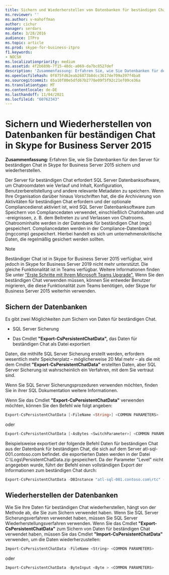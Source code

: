 ```yaml
---
title: Sichern und Wiederherstellen von Datenbanken für beständigen Chat in Skype for Business Server 2015
ms.reviewer: ''
ms.author: v-mahoffman
author: cichur
manager: serdars
ms.date: 3/28/2016
audience: ITPro
ms.topic: article
ms.prod: skype-for-business-itpro
f1.keywords:
- NOCSH
ms.localizationpriority: medium
ms.assetid: 4f2b689b-7f15-48dc-a069-da7bc8527def
description: 'Zusammenfassung: Erfahren Sie, wie Sie Datenbanken für den Server für beständigen Chat in Skype for Business Server 2015 sichern und wiederherstellen.'
ms.openlocfilehash: 0f875fd62eab26873b8dcc3617de709a397f4ba8
ms.sourcegitcommit: 65a10f80e5dfd67b2778e09f5f92c21ef09ce36a
ms.translationtype: MT
ms.contentlocale: de-DE
ms.lasthandoff: 11/04/2021
ms.locfileid: "60762343"
---
```

# <a name="back-up-and-restore-persistent-chat-databases-in-skype-for-business-server-2015"></a>Sichern und Wiederherstellen von Datenbanken für beständigen Chat in Skype for Business Server 2015
 
**Zusammenfassung:** Erfahren Sie, wie Sie Datenbanken für den Server für beständigen Chat in Skype for Business Server 2015 sichern und wiederherstellen.
  
Der Server für beständigen Chat erfordert SQL Server Datenbanksoftware, um Chatroomdaten wie Verlauf und Inhalt, Konfiguration, Benutzerbereitstellung und andere relevante Metadaten zu speichern. Wenn Ihre Organisation darüber hinaus Vorschriften hat, die die Archivierung von Aktivitäten für beständigen Chat erfordern und der optionale Compliancedienst aktiviert ist, wird SQL Server Datenbanksoftware zum Speichern von Compliancedaten verwendet, einschließlich Chatinhalten und -ereignissen, z. B. dem Beitreten zu und Verlassen von Chatrooms. Chatroominhalte werden in der Datenbank für beständigen Chat (mgc) gespeichert. Compliancedaten werden in der Compliance-Datenbank (mgccomp) gespeichert. Hierbei handelt es sich um unternehmenskritische Daten, die regelmäßig gesichert werden sollten. 
  
> [!NOTE]
> Beständiger Chat ist in Skype for Business Server 2015 verfügbar, wird jedoch in Skype for Business Server 2019 nicht mehr unterstützt. Die gleiche Funktionalität ist in Teams verfügbar. Weitere Informationen finden Sie unter ["Erste Schritte mit Ihrem Microsoft Teams Upgrade".](/microsoftteams/upgrade-start-here) Wenn Sie den beständigen Chat verwenden müssen, können Sie entweder Benutzer migrieren, die diese Funktionalität zum Teams benötigen, oder Skype for Business Server 2015 weiterhin verwenden. 

## <a name="back-up-the-databases"></a>Sichern der Datenbanken

Es gibt zwei Möglichkeiten zum Sichern von Daten für beständigen Chat. 
  
- SQL Server Sicherung
    
- Das Cmdlet **"Export-CsPersistentChatData",** das Daten für beständigen Chat als Datei exportiert
    
Daten, die mithilfe SQL Server Sicherung erstellt werden, erfordern wesentlich mehr Speicherplatz – möglicherweise 20 Mal mehr – als die mit dem Cmdlet **"Export-CsPersistentChatData"** erstellten Daten, aber SQL Server Sicherung ist wahrscheinlich ein Verfahren, mit dem Sie vertraut sind.
  
Wenn Sie SQL Server Sicherungsprozeduren verwenden möchten, finden Sie in ihrer SQL Dokumentation weitere Informationen. 
  
Wenn Sie das Cmdlet **"Export-CsPersistentChatData"** verwenden möchten, können Sie den Befehl wie folgt angeben:
  
```PowerShell
Export-CsPersistentChatData [-FileName <String>] <COMMON PARAMETERS>
```

oder
  
```PowerShell
Export-CsPersistentChatData [-AsBytes <SwitchParameter>] <COMMON PARAMETERS>
```

Beispielsweise exportiert der folgende Befehl Daten für beständigen Chat aus der Datenbank für beständigen Chat, die sich auf dem Server atl-sql-001.contoso.com befindet. die exportierten Daten werden in der Datei C:\Logs\PersistentChatData.zip gespeichert. Da der Parameter "Level" nicht angegeben wurde, führt der Befehl einen vollständigen Export der Informationen zum beständigen Chat durch:
  
```PowerShell
Export-CsPersistentChatData -DBInstance "atl-sql-001.contoso.com\rtc" -FileName "C:\Logs\PersistentChatData.zip"
```

## <a name="restore-the-databases"></a>Wiederherstellen der Datenbanken

Wie Sie Ihre Daten für beständigen Chat wiederherstellen, hängt von der Methode ab, die Sie zum Sichern verwendet haben. Wenn Sie SQL Server Sicherungsverfahren verwendet haben, müssen Sie SQL Server Wiederherstellungsverfahren verwenden. Wenn Sie das Cmdlet **"Export-CsPersistentChatData"** zum Sichern von Daten für beständigen Chat verwendet haben, müssen Sie das Cmdlet **"Import-CsPersistentChatData"** verwenden, um die Daten wiederherzustellen:
  
```PowerShell
Import-CsPersistentChatData -FileName <String> <COMMON PARAMETERS>
```

oder
  
```PowerShell
Import-CsPersistentChatData -ByteInput <Byte > <COMMON PARAMETERS>
```
